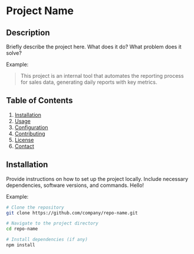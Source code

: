 # Project Name

## Description
Briefly describe the project here. What does it do? What problem does it solve?

Example:
> This project is an internal tool that automates the reporting process for sales data, generating daily reports with key metrics.

## Table of Contents
1. [Installation](#installation)
2. [Usage](#usage)
3. [Configuration](#configuration)
4. [Contributing](#contributing)
5. [License](#license)
6. [Contact](#contact)

## Installation
Provide instructions on how to set up the project locally. Include necessary dependencies, software versions, and commands. Hello!

Example:
```bash
# Clone the repository
git clone https://github.com/company/repo-name.git

# Navigate to the project directory
cd repo-name

# Install dependencies (if any)
npm install
